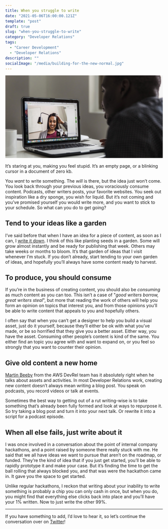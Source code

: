 ```yaml
---
title: When you struggle to write
date: "2021-05-06T16:00:00.121Z"
template: "post"
draft: true
slug: "when-you-struggle-to-write"
category: "Developer Relations"
tags:
  - "Career Development"
  - "Developer Relations"
description: ""
socialImage: "/media/building-for-the-new-normal.jpg"
---
```


![A shot of a video conference with a woman who can be seen smiling on screen. A man is sitting in front of the computer.](/media/building-for-the-new-normal.jpg)

It’s staring at you, making you feel stupid. It’s an empty page, or a blinking cursor in a document of zero kb.

You *want* to write something. The *will* is there, but the idea just won’t come. You look back through your previous ideas, you voraciously consume content. Podcasts, other writers posts, your favorite websites. You seek out inspiration like a dry sponge, you wish for liquid. But it’s not coming and you’ve promised yourself you would write more, and you want to stick to your schedule. So what can you do to get going?

## Tend to your ideas like a garden

I’ve said before that when I have an idea for a piece of content, as soon as I can, I [write it down](https://cdoyle.me/posts/getting-better-at-devrel#create-more-content). I think of this like planting seeds in a garden. Some will grow almost instantly and be ready for publishing that week. Others may take weeks or months to bloom. It’s that garden of ideas that I visit whenever I’m stuck. If you don’t already, start tending to your own garden of ideas, and hopefully you’ll always have some content ready to harvest.

## To produce, you should consume

If you’re in the business of creating content, you should also be *consuming* as much content as you can too. This isn’t a case of "*good writers borrow, great writers steal*", but more that reading the work of others will help you form an opinion on topics that interest you, and from those opinions you’ll be able to write content that appeals to you and hopefully others.

I often say that when you can’t get a designer to help you build a visual asset, just do it yourself, because they’ll either be ok with what you’ve made, or be so horrified that they give you a better asset. Either way, you have the asset. Consuming other people’s content is kind of the same. You either find an topic you agree with and want to expand on, or you feel so strongly that you want to counter their opinion.

## Give old content a new home

[Martin Beeby](https://thebeebs.net/2021/03/02/my-top-ten-tips-for-surviving-and-thriving-in-developer-relations/) from the AWS DevRel team has it absolutely right when he talks about assets and activities. In most Developer Relations work, creating new content doesn’t always mean writing a blog post. You speak on podcasts, you record videos or talk at events.

Sometimes the best way to getting out of a rut writing-wise is to take something that’s already been fully formed and look at ways to repurpose it. So try taking a blog post and turn it into your next talk. Or rewrite it into a script for a podcast episode. 

## When all else fails, just write about it

I was once involved in a conversation about the point of internal company hackathons, and a point raised by someone there really stuck with me. He said that we all have ideas we want to pursue that aren’t on the roadmap, or funded. They’re the kind of idea that if you just get started, you’ll be able to rapidly prototype it and make your case. But it’s finding the time to get the ball rolling that always blocked you, and that was were the hackathon came in. It gave you the space to get started.

Unlike regular hackathons, I reckon that writing about your inability to write something is probably a chip you can only cash in once, but when you do, you might find that everything else clicks back into place and you’ll have your 1% written. Now to just write the other 99%. 
  
---
If you have something to add, I’d love to hear it, so let’s continue the conversation over on [Twitter](https://twitter.com/colmisainmdom)!

